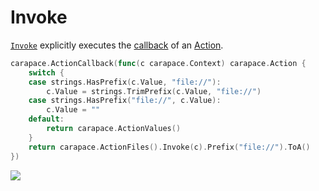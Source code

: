 # Invoke

[`Invoke`] explicitly executes the [callback] of an [Action].

```go
carapace.ActionCallback(func(c carapace.Context) carapace.Action {
	switch {
	case strings.HasPrefix(c.Value, "file://"):
		c.Value = strings.TrimPrefix(c.Value, "file://")
	case strings.HasPrefix("file://", c.Value):
		c.Value = ""
	default:
		return carapace.ActionValues()
	}
	return carapace.ActionFiles().Invoke(c).Prefix("file://").ToA()
})
```

![](./invoke.cast)

[callback]:../defaultActions/actionCallback.md
[`Invoke`]:https://pkg.go.dev/github.com/rsteube/carapace#Action.Invoke
[Action]:../action.md
